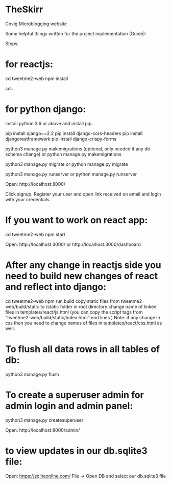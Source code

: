 # TheSkirr
Covig Microblogging website

Some helpful things written for the project implementation (Guide):

Steps:

# for reactjs:

cd tweetme2-web
npm install

cd..

# for python django:

install python 3.6 or above and install pip.

pip install django==2.2
pip install django-cors-headers
pip install djangorestframework
pip install django-crispy-forms

python3 manage.py makemigrations (optional, only needed if any db schema change)
or
python manage.py makemigrations

python3 manage.py migrate
or
python manage.py migrate

python3 manage.py runserver
or
python manage.py runserver

Open: http://localhost:8000/

Click signup. Register your user and open link received on email and login with your credentials.

# If you want to work on react app:

cd tweetme2-web
npm start

Open: http://localhost:3000/
or http://localhost:3000/dashboard


# After any change in reactjs side you need to build new changes of react and reflect into django:

cd tweetme2-web
npm run build
copy static files from tweetme2-web/build/static to /static folder in root directory
change name of linked files in templates/react/js.html (you can copy the script tags from “tweetme2-web/build/static/index.html” end lines )
Note: if any change in css then you need to change names of files in templates/react/css.html as well.

# To flush all data rows in all tables of db:
python3 manage.py flush

# To create a superuser admin for admin login and admin panel:
python3 manage.py createsuperuser

Open: http://localhost:8000/admin/

# to view updates in our db.sqlite3 file:
Open: https://sqliteonline.com/
File -> Open DB and select our db.sqlite3 file 
